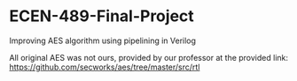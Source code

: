 # ECEN-489-Final-Project
Improving AES algorithm using pipelining in Verilog

All original AES was not ours, provided by our professor at the provided link:
https://github.com/secworks/aes/tree/master/src/rtl
